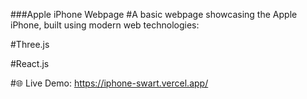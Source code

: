 ###Apple iPhone Webpage
#A basic webpage showcasing the Apple iPhone, built using modern web technologies:


#Three.js

#React.js

#🌐 Live Demo: https://iphone-swart.vercel.app/

